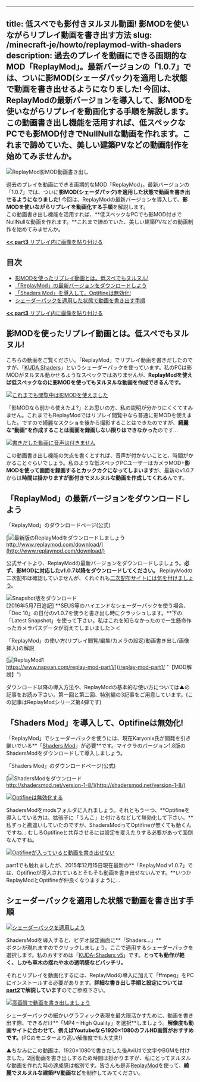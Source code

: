 
---
title: 低スペでも影付きヌルヌル動画! 影MODを使いながらリプレイ動画を書き出す方法
slug: /minecraft-je/howto/replaymod-with-shaders
description: 過去のプレイを動画にできる画期的なMOD「ReplayMod」。最新バージョンの「1.0.7」では、ついに影MOD(シェーダパック)を適用した状態で動画を書き出せるようになりました! 今回は、ReplayModの最新バージョンを導入して、影MODを使いながらリプレイを動画化する手順を解説します。
 この動画書き出し機能を活用すれば、低スペックなPCでも影MOD付きでNullNullな動画を作れます。これまで諦めていた、美しい建築PVなどの動画制作を始めてみませんか。
---

![ReplayMod影MOD動画書き出し](https://cdn-ak.f.st-hatena.com/images/fotolife/s/sasigume/20210208/20210208164750.png)

過去のプレイを動画にできる画期的なMOD「ReplayMod」。最新バージョンの「1.0.7」では、ついに**影MOD(シェーダパック)を適用した状態で動画を書き出せるようになりました!** 今回は、ReplayModの最新バージョンを導入して、**影MODを使いながらリプレイを動画化する手順**を解説します。  
この動画書き出し機能を活用すれば、**低スペックなPCでも影MOD付きでNullNullな動画を作れます。**これまで諦めていた、美しい建築PVなどの動画制作を始めてみませんか。

[**<< part3** リプレイ内に画像を貼り付ける](/replay-mod-part1/ "【MOD解説】")

## 目次

*   [影MODを使ったリプレイ動画とは。低スペでもヌルヌル!](#about)
*   [「ReplayMod」の最新バージョンをダウンロードしよう](#rm-inst)
*   [「Shaders Mod」を導入して、Optifineは無効化!](#install)
*   [シェーダーパックを適用した状態で動画を書き出す手順](#render)

[**<< part3** リプレイ内に画像を貼り付ける](/replay-mod-part1/ "【MOD解説】")

## 影MODを使ったリプレイ動画とは。低スペでもヌルヌル!

こちらの動画をご覧ください。「ReplayMod」でリプレイ動画を書きだしたのですが、「[KUDA Shaders](http://www.minecraftforum.net/forums/mapping-and-modding/minecraft-mods/1293662-kuda-shaders-v6-0-82-beta-update-november-3th-2015)」というシェーダーパックを使っています。私のPCは影MODがヌルヌル動かせるようなスペックではありませんが、**ReplayModを使えば低スペックなのに影MODを使ってもヌルヌルな動画を作成できるんです。**

[![これまでも閲覧中は影MODを使えました](https://cdn-ak.f.st-hatena.com/images/fotolife/s/sasigume/20210208/20210208133431.png)](#3/8/38119743.png "これまでも閲覧中は影MODを使えました")

「影MODなら前から使えたよ?」とお思いの方、私の説明が分かりにくくてすみません。これまでもReplayModではリプレイ閲覧中なら普通に影MODを使えました。ですので綺麗なスクショを後から撮影することはできたのですが、**綺麗な”動画”を作成することは画面を録画しない限りはできなかった**のです…

[![書きだした動画に音声は付きません](https://cdn-ak.f.st-hatena.com/images/fotolife/s/sasigume/20210208/20210208160049.jpg)](#c/1/c19c64bc.jpg "書きだした動画に音声は付きません")

この動画書き出し機能の欠点を書くとすれば、音声が付かないことと、時間がかかることぐらいでしょう。私のような低スペックPCユーザーはカメラMOD+**影MODを使って画面を録画するとカックカクになってしまいます**が、最新のv1.0.7からは**時間は掛かりますが影付きでヌルヌルな動画を作成してくれる**んです。

## 「ReplayMod」の最新バージョンをダウンロードしよう

「ReplayMod」のダウンロードページ(公式)

[![最新版のReplayModをダウンロードしましょう](https://cdn-ak.f.st-hatena.com/images/fotolife/s/sasigume/20210208/20210208161441.jpg)  
http://www.replaymod.com/download/](http://www.replaymod.com/download/)

公式サイトより、ReplayModの最新バージョンをダウンロードしましょう。**必ず、影MODに対応したv1.0.7以降をダウンロードしてください。** ReplayModの二次配布は確認していませんが、くれぐれも[二次配布サイトには気を付けましょう](https://www.napoan.com/stop-mod-reposts/)。

![Snapshot版をダウンロード](https://cdn-ak.f.st-hatena.com/images/fotolife/s/sasigume/20210208/20210208111831.jpg)  
\[2016年5月7日追記\] **SEUS等のハイエンドなシェーダーパックを使う場合、「Dec 10」の日付のv1.0.7を使うと書き出し時にクラッシュします。**下の「Latest Snapshot」を使って下さい。私はこれを知らなかったので一生懸命作ったカメラパスデータが消えてしまいました＞＜

「ReplayMod」の使い方(リプレイ閲覧/編集/カメラの設定/動画書き出し/画像挿入)の解説

[![ReplayMod1](https://cdn-ak.f.st-hatena.com/images/fotolife/s/sasigume/20210208/20210208135735.png)  
https://www.napoan.com/replay-mod-part1/](/replay-mod-part1/ "【MOD解説】")

ダウンロード以降の導入方法や、ReplayModの基本的な使い方については▲の記事をお読み下さい。第一回と第二回、特別編の3記事をご用意しています。(この記事はReplayModシリーズ第4弾です)

## 「Shaders Mod」を導入して、Optifineは無効化!

「ReplayMod」でシェーダーパックを使うには、現在Karyonix氏が開発を引き継いでいる**「[Shaders Mod](http://www.minecraftforum.net/forums/mapping-and-modding/minecraft-mods/1286604-shaders-mod-updated-by-karyonix)」が必要**です。マイクラのバージョン1.8版のShadersModをダウンロードして導入しましょう。

「Shaders Mod」のダウンロードページ(公式)

[![ShadersModをダウンロード](https://cdn-ak.f.st-hatena.com/images/fotolife/s/sasigume/20210208/20210208160213.jpg)  
http://shadersmod.net/version-1-8/](http://shadersmod.net/version-1-8/)

[![Optifineは無効化する](https://cdn-ak.f.st-hatena.com/images/fotolife/s/sasigume/20210208/20210208133419.jpg)](#3/7/37b53a8b.jpg "Optifineは無効化する")

ShadersModをmodsフォルダに入れましょう。それともう一つ、**Optifineを導入している方は、拡張子に「うんこ」と付けるなどして無効化して下さい。**私ずっと勘違いしていたのですが、ShadersModってOptifineが無くても動くんですね… むしろOptifineと共存させるには設定を変えたりする必要があって面倒なんですね。

[![Optifineが入っていると動画を書き出せない](https://cdn-ak.f.st-hatena.com/images/fotolife/s/sasigume/20210208/20210208161300.png)](#c/e/ce4136be.png "Optifineが入っていると動画を書き出せない")

part1でも触れましたが、2015年12月15日現在最新の**「ReplayMod v1.0.7」では、Optifineが導入されているとそもそも動画を書き出せないんです。**いつかReplayModとOptifineが仲良くなりますように…

## シェーダーパックを適用した状態で動画を書き出す手順

[![シェーダーパックを適用しよう](https://cdn-ak.f.st-hatena.com/images/fotolife/s/sasigume/20210208/20210208152954.png)](#a/3/a32309ce.png "シェーダーパックを適用しよう")

ShadersModを導入すると、ビデオ設定画面に**「Shaders…」**  
ボタンが現れますのでクリックしましょう。ここで適用するシェーダーパックを選択します。私のおすすめは「[KUDA-Shaders v5](http://dedelner.net/choosedownload/)」です。**とっても動作が軽く、しかも草木の揺れや水の透明感などバッチリ。**

それとリプレイを動画化するには、ReplayModの導入に加えて「ffmpeg」をPCにインストールする必要があります。**詳細な書き出し手順と設定については[part2](/replay-mod-part2/)で解説しています**のでご参照下さい。

[![高画質で動画を書き出しましょう](https://cdn-ak.f.st-hatena.com/images/fotolife/s/sasigume/20210208/20210208145238.png)](#7/f/7f7c20a5.png "高画質で動画を書き出しましょう")

シェーダーパックの細かいグラフィック表現を最大限活かすために、動画を書き出す際、できるだけ**「MP4 – High Quality」を選択**しましょう。**解像度も動画サイトに合わせて、例えばYoutubeなら1920×1080のフルHD画質がおすすめです。**(PCのモニターより高い解像度でも大丈夫!)

▲ちなみにこの動画は、1920×1080で書きだした後AviUtlで文字やBGMを付けました。2回動画を書き出しするため時間は掛かりますが、私にとってヌルヌルな動画を作れた時の達成感は格別です。皆さんも是非[ReplayMod](http://www.replaymod.com)を使って、**綺麗でヌルヌルな建築PV動画など**を制作してみてください。

